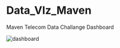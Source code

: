 # Data_VIz_Maven
Maven Telecom Data Challange Dashboard


![dashboard](https://user-images.githubusercontent.com/60210384/181580275-b50f41e2-0ced-4281-a907-1fb2709b44e5.JPG)

